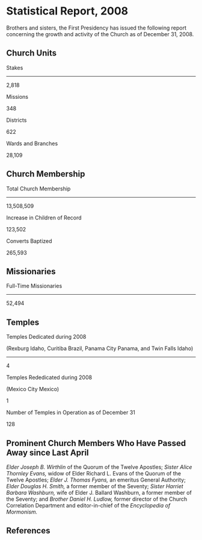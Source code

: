 # Statistical Report, 2008

Brothers and sisters, the First Presidency has issued the following report
concerning the growth and activity of the Church as of December 31, 2008.

## Church Units

Stakes  
  
---  
  
2,818  
  
Missions  
  
348  
  
Districts  
  
622  
  
Wards and Branches  
  
28,109  
  
## Church Membership

Total Church Membership  
  
---  
  
13,508,509  
  
Increase in Children of Record  
  
123,502  
  
Converts Baptized  
  
265,593  
  
## Missionaries

Full-Time Missionaries  
  
---  
  
52,494  
  
## Temples

Temples Dedicated during 2008

(Rexburg Idaho, Curitiba Brazil, Panama City Panama, and Twin Falls Idaho)  
  
---  
  
4  
  
Temples Rededicated during 2008

(Mexico City Mexico)  
  
1  
  
Number of Temples in Operation as of December 31  
  
128  
  
## Prominent Church Members Who Have Passed Away since Last April

_Elder Joseph B. Wirthlin_ of the Quorum of the Twelve Apostles; _Sister Alice
Thornley Evans,_ widow of Elder Richard L. Evans of the Quorum of the Twelve
Apostles; _Elder J. Thomas Fyans,_ an emeritus General Authority; _Elder
Douglas H. Smith,_ a former member of the Seventy; _Sister Harriet Barbara
Washburn,_ wife of Elder J. Ballard Washburn, a former member of the Seventy;
and _Brother Daniel H. Ludlow,_ former director of the Church Correlation
Department and editor-in-chief of the _Encyclopedia of Mormonism._

## References

